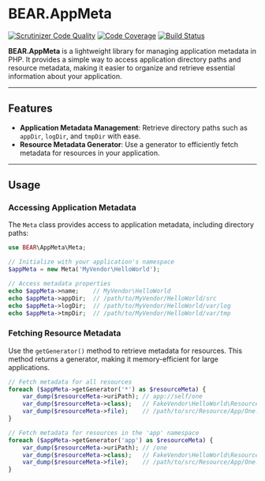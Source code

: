 # BEAR.AppMeta

[![Scrutinizer Code Quality](https://scrutinizer-ci.com/g/bearsunday/BEAR.AppMeta/badges/quality-score.png?b=1.x)](https://scrutinizer-ci.com/g/bearsunday/BEAR.AppMeta/?branch=1.x)
[![Code Coverage](https://scrutinizer-ci.com/g/bearsunday/BEAR.AppMeta/badges/coverage.png?b=1.x)](https://scrutinizer-ci.com/g/bearsunday/BEAR.AppMeta/?branch=1.x)
[![Build Status](https://travis-ci.org/bearsunday/BEAR.AppMeta.svg?branch=1.x)](https://travis-ci.org/bearsunday/BEAR.AppMeta)

**BEAR.AppMeta** is a lightweight library for managing application metadata in PHP. It provides a simple way to access application directory paths and resource metadata, making it easier to organize and retrieve essential information about your application.

---

## Features

- **Application Metadata Management**: Retrieve directory paths such as `appDir`, `logDir`, and `tmpDir` with ease.
- **Resource Metadata Generator**: Use a generator to efficiently fetch metadata for resources in your application.

---
## Usage

### Accessing Application Metadata

The `Meta` class provides access to application metadata, including directory paths:

```php
use BEAR\AppMeta\Meta;

// Initialize with your application's namespace
$appMeta = new Meta('MyVendor\HelloWorld');

// Access metadata properties
echo $appMeta->name;    // MyVendor\HelloWorld
echo $appMeta->appDir;  // /path/to/MyVendor/HelloWorld/src
echo $appMeta->logDir;  // /path/to/MyVendor/HelloWorld/var/log
echo $appMeta->tmpDir;  // /path/to/MyVendor/HelloWorld/var/tmp
```

### Fetching Resource Metadata

Use the `getGenerator()` method to retrieve metadata for resources. This method returns a generator, making it memory-efficient for large applications.

```php
// Fetch metadata for all resources
foreach ($appMeta->getGenerator('*') as $resourceMeta) {
    var_dump($resourceMeta->uriPath); // app://self/one
    var_dump($resourceMeta->class);   // FakeVendor\HelloWorld\Resource\App\One
    var_dump($resourceMeta->file);    // /path/to/src/Resource/App/One.php
}

// Fetch metadata for resources in the 'app' namespace
foreach ($appMeta->getGenerator('app') as $resourceMeta) {
    var_dump($resourceMeta->uriPath); // /one
    var_dump($resourceMeta->class);   // FakeVendor\HelloWorld\Resource\App\One
    var_dump($resourceMeta->file);    // /path/to/src/Resource/App/One.php
}
```
